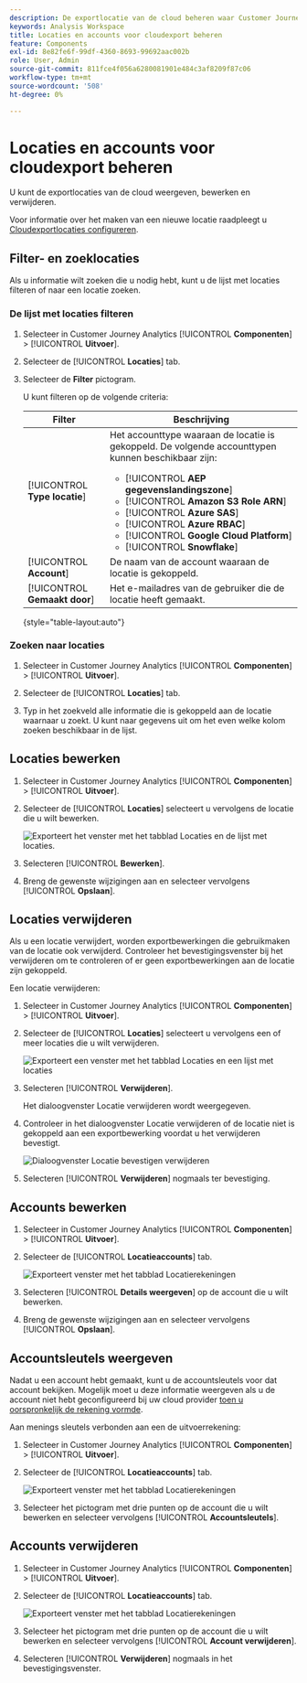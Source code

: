 ```yaml
---
description: De exportlocatie van de cloud beheren waar Customer Journey Analytics-gegevens kunnen worden verzonden
keywords: Analysis Workspace
title: Locaties en accounts voor cloudexport beheren
feature: Components
exl-id: 8e82fe6f-99df-4360-8693-99692aac002b
role: User, Admin
source-git-commit: 811fce4f056a6280081901e484c3af8209f87c06
workflow-type: tm+mt
source-wordcount: '508'
ht-degree: 0%

---
```


# Locaties en accounts voor cloudexport beheren

U kunt de exportlocaties van de cloud weergeven, bewerken en verwijderen.

Voor informatie over het maken van een nieuwe locatie raadpleegt u [Cloudexportlocaties configureren](/help/components/exports/cloud-export-locations.md).

## Filter- en zoeklocaties

Als u informatie wilt zoeken die u nodig hebt, kunt u de lijst met locaties filteren of naar een locatie zoeken.

### De lijst met locaties filteren

1. Selecteer in Customer Journey Analytics [!UICONTROL **Componenten**] > [!UICONTROL **Uitvoer**].

1. Selecteer de [!UICONTROL **Locaties**] tab.

1. Selecteer de **Filter** pictogram.

   <!-- add screenshot -->

   U kunt filteren op de volgende criteria:

   | Filter | Beschrijving |
   |---------|----------|
   | [!UICONTROL **Type locatie**]<!--should this be changed to Account type?--> | Het accounttype waaraan de locatie is gekoppeld. De volgende accounttypen kunnen beschikbaar zijn: <ul><li>[!UICONTROL **AEP gegevenslandingszone**]</li><li>[!UICONTROL **Amazon S3 Role ARN**]</li><li>[!UICONTROL **Azure SAS**]</li><li>[!UICONTROL **Azure RBAC**]</li><li>[!UICONTROL **Google Cloud Platform**]</li><li>[!UICONTROL **Snowflake**]</li></ul> |
   | [!UICONTROL **Account**] | De naam van de account waaraan de locatie is gekoppeld. |
   | [!UICONTROL **Gemaakt door**] | Het e-mailadres van de gebruiker die de locatie heeft gemaakt. |

   {style="table-layout:auto"}

### Zoeken naar locaties

1. Selecteer in Customer Journey Analytics [!UICONTROL **Componenten**] > [!UICONTROL **Uitvoer**].

1. Selecteer de [!UICONTROL **Locaties**] tab.

1. Typ in het zoekveld alle informatie die is gekoppeld aan de locatie waarnaar u zoekt. U kunt naar gegevens uit om het even welke kolom zoeken beschikbaar in de lijst.

## Locaties bewerken

1. Selecteer in Customer Journey Analytics [!UICONTROL **Componenten**] > [!UICONTROL **Uitvoer**].

1. Selecteer de [!UICONTROL **Locaties**] selecteert u vervolgens de locatie die u wilt bewerken.

   ![Exporteert het venster met het tabblad Locaties en de lijst met locaties.](assets/locations-edit.png)

1. Selecteren [!UICONTROL **Bewerken**].

1. Breng de gewenste wijzigingen aan en selecteer vervolgens [!UICONTROL **Opslaan**].

## Locaties verwijderen

Als u een locatie verwijdert, worden exportbewerkingen die gebruikmaken van de locatie ook verwijderd. Controleer het bevestigingsvenster bij het verwijderen om te controleren of er geen exportbewerkingen aan de locatie zijn gekoppeld.

Een locatie verwijderen:

1. Selecteer in Customer Journey Analytics [!UICONTROL **Componenten**] > [!UICONTROL **Uitvoer**].

1. Selecteer de [!UICONTROL **Locaties**] selecteert u vervolgens een of meer locaties die u wilt verwijderen.

   ![Exporteert een venster met het tabblad Locaties en een lijst met locaties](assets/locations-edit.png)

1. Selecteren [!UICONTROL **Verwijderen**].

   Het dialoogvenster Locatie verwijderen wordt weergegeven.

1. Controleer in het dialoogvenster Locatie verwijderen of de locatie niet is gekoppeld aan een exportbewerking voordat u het verwijderen bevestigt.

   ![Dialoogvenster Locatie bevestigen verwijderen](assets/delete-location-confirmation-dialog.png)

1. Selecteren [!UICONTROL **Verwijderen**] nogmaals ter bevestiging.

## Accounts bewerken

1. Selecteer in Customer Journey Analytics [!UICONTROL **Componenten**] > [!UICONTROL **Uitvoer**].

1. Selecteer de [!UICONTROL **Locatieaccounts**] tab.

   ![Exporteert venster met het tabblad Locatierekeningen](assets/account-add.png)

1. Selecteren [!UICONTROL **Details weergeven**] op de account die u wilt bewerken.

1. Breng de gewenste wijzigingen aan en selecteer vervolgens [!UICONTROL **Opslaan**].

## Accountsleutels weergeven

Nadat u een account hebt gemaakt, kunt u de accountsleutels voor dat account bekijken. Mogelijk moet u deze informatie weergeven als u de account niet hebt geconfigureerd bij uw cloud provider [toen u oorspronkelijk de rekening vormde](/help/components/exports/cloud-export-accounts.md).

Aan menings sleutels verbonden aan een de uitvoerrekening:

1. Selecteer in Customer Journey Analytics [!UICONTROL **Componenten**] > [!UICONTROL **Uitvoer**].

1. Selecteer de [!UICONTROL **Locatieaccounts**] tab.

   ![Exporteert venster met het tabblad Locatierekeningen](assets/account-add.png)

1. Selecteer het pictogram met drie punten op de account die u wilt bewerken en selecteer vervolgens [!UICONTROL **Accountsleutels**].

## Accounts verwijderen

1. Selecteer in Customer Journey Analytics [!UICONTROL **Componenten**] > [!UICONTROL **Uitvoer**].

1. Selecteer de [!UICONTROL **Locatieaccounts**] tab.

   ![Exporteert venster met het tabblad Locatierekeningen](assets/account-add.png)

1. Selecteer het pictogram met drie punten op de account die u wilt bewerken en selecteer vervolgens [!UICONTROL **Account verwijderen**].

1. Selecteren [!UICONTROL **Verwijderen**] nogmaals in het bevestigingsvenster.
